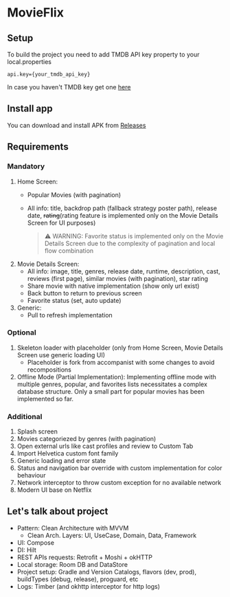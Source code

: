 # MovieFlix

## Setup
To build the project you need to add TMDB API key property to your local.properties

`api.key={your_tmdb_api_key}`

In case you haven't TMDB key get one [here](https://www.themoviedb.org/settings/api)

## Install app
You can download and install APK from [Releases](https://github.com/Tzelalis/MovieFlix/releases)

## Requirements
### Mandatory
1. Home Screen:
    - Popular Movies (with pagination)
    - All info: title, backdrop path (fallback strategy poster path), release date, ~~rating~~(rating feature is implemented only on the Movie Details Screen for UI purposes)
      
      > :warning: WARNING: Favorite status is implemented only on the Movie Details Screen due to the complexity of pagination and local flow combination
2. Movie Details Screen:
     - All info: image, title, genres, release date, runtime, description, cast, reviews (first page), similar movies (with pagination), star rating
     - Share movie with native implementation (show only url exist)
     - Back button to return to previous screen
     - Favorite status (set, auto update)
3. Generic:
     - Pull to refresh implementation
     
### Optional
  1. Skeleton loader with placeholder (only from Home Screen, Movie Details Screen use generic loading UI)
      - Placeholder is fork from accompanist with some changes to avoid recompositions
  3. Offline Mode (Partial Implementation): Implementing offline mode with multiple genres, popular, and favorites lists necessitates a complex database structure. Only a small part for popular movies has been implemented so far.

### Additional
  1. Splash screen
  2. Movies categoriezed by genres (with pagination)
  3. Open external urls like cast profiles and review to Custom Tab
  4. Import Helvetica custom font family
  5. Generic loading and error state
  6. Status and navigation bar override with custom implementation for color behaviour
  7. Network interceptor to throw custom exception for no available network 
  8. Modern UI base on Netflix

## Let's talk about project
- Pattern: Clean Architecture with MVVM 
  - Clean Arch. Layers: UI, UseCase, Domain, Data, Framework
- UI: Compose
- DI: Hilt
- REST APIs requests: Retrofit + Moshi + okHTTP
- Local storage: Room DB and DataStore
- Project setup: Gradle and Version Catalogs, flavors (dev, prod), buildTypes (debug, release), proguard, etc
- Logs: Timber (and okhttp interceptor for http logs)
